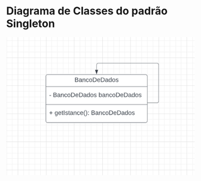 # Diagrama de Classes do padrão Singleton

![Diagrama de Classes do padrão Singleton](https://github.com/jumajubs/bertoti/blob/main/engenharia-3/Singleton/pattern/diagrama.png)
